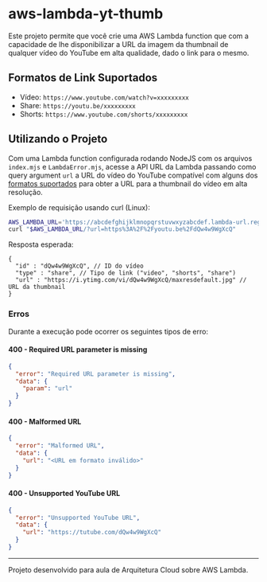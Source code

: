 # aws-lambda-yt-thumb

Este projeto permite que você crie uma AWS Lambda function que com a capacidade
de lhe disponibilizar a URL da imagem da thumbnail de qualquer vídeo do YouTube
em alta qualidade, dado o link para o mesmo.

## Formatos de Link Suportados

- Vídeo: `https://www.youtube.com/watch?v=xxxxxxxxx`
- Share: `https://youtu.be/xxxxxxxxx`
- Shorts: `https://www.youtube.com/shorts/xxxxxxxxx`

## Utilizando o Projeto

Com uma Lambda function configurada rodando NodeJS com os arquivos `index.mjs` e
`LambdaError.mjs`, acesse a API URL da Lambda passando como query argument `url`
a URL do vídeo do YouTube compatível com alguns dos
[formatos suportados](#formatos-de-link-suportados) para obter a URL para a
thumbnail do vídeo em alta resolução.

Exemplo de requisição usando curl (Linux):

```sh
AWS_LAMBDA_URL='https://abcdefghijklmnopqrstuvwxyzabcdef.lambda-url.region.on.aws'
curl "$AWS_LAMBDA_URL/?url=https%3A%2F%2Fyoutu.be%2FdQw4w9WgXcQ"
```

Resposta esperada:

```jsonc
{
  "id" : "dQw4w9WgXcQ", // ID do vídeo
  "type" : "share", // Tipo de link ("video", "shorts", "share")
  "url" : "https://i.ytimg.com/vi/dQw4w9WgXcQ/maxresdefault.jpg" // URL da thumbnail
}
```

### Erros

Durante a execução pode ocorrer os seguintes tipos de erro:

#### 400 - Required URL parameter is missing

```json
{
  "error": "Required URL parameter is missing",
  "data": {
    "param": "url"
  }
}
```

#### 400 - Malformed URL

```json
{
  "error": "Malformed URL",
  "data": {
    "url": "<URL em formato inválido>"
  }
}
```

#### 400 - Unsupported YouTube URL

```json
{
  "error": "Unsupported YouTube URL",
  "data": {
    "url": "https://tutube.com/dQw4w9WgXcQ"
  }
}
```

---

Projeto desenvolvido para aula de Arquitetura Cloud sobre AWS Lambda.
